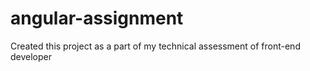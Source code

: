 # angular-assignment
Created this project as a part of my technical assessment of front-end developer
